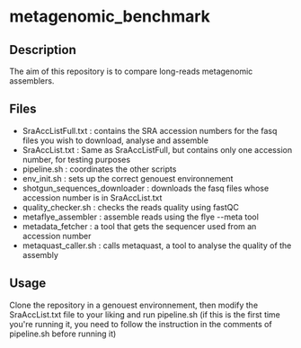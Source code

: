 # metagenomic_benchmark
## Description
The aim of this repository is to compare long-reads metagenomic assemblers.

## Files
 - SraAccListFull.txt : contains the SRA accession numbers for the fasq files you wish to download, analyse and assemble
 - SraAccList.txt : Same as SraAccListFull, but contains only one accession number, for testing purposes
 - pipeline.sh : coordinates the other scripts
 - env_init.sh : sets up the correct genouest environnement
 - shotgun_sequences_downloader : downloads the fasq files whose accession number is in SraAccList.txt
 - quality_checker.sh : checks the reads quality using fastQC
 - metaflye_assembler : assemble reads using the flye --meta tool
 - metadata_fetcher : a tool that gets the sequencer used from an accession number
 - metaquast_caller.sh : calls metaquast, a tool to analyse the quality of the assembly



## Usage
Clone the repository in a genouest environnement, then modify the SraAccList.txt file to your liking and run pipeline.sh (if this is the first time you're running it, you need to follow the instruction in the comments of pipeline.sh before running it)
